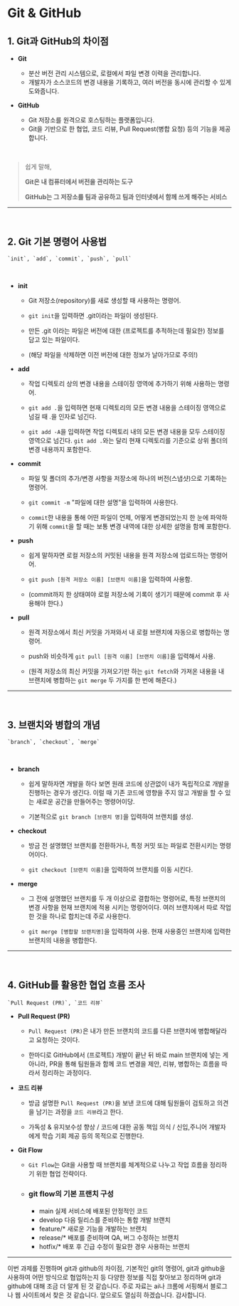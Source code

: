 # Git & GitHub

## 1. Git과 GitHub의 차이점
- **Git**  
  - 분산 버전 관리 시스템으로, 로컬에서 파일 변경 이력을 관리합니다.
  - 개발자가 소스코드의 변경 내용을 기록하고, 여러 버전을 동시에 관리할 수 있게 도와줍니다.

- **GitHub**  
  - Git 저장소를 원격으로 호스팅하는 플랫폼입니다.
  - Git을 기반으로 한 협업, 코드 리뷰, Pull Request(병합 요청) 등의 기능을 제공합니다.

<br>

>쉽게 말해,
> 
> **Git은 내 컴퓨터에서 버전을 관리하는 도구**
> 
> **GitHub는 그 저장소를 팀과 공유하고 팀과 인터넷에서 함께 쓰게 해주는 서비스**
---
<br>

## 2. Git 기본 명령어 사용법
    `init`, `add`, `commit`, `push`, `pull`
<br>

- **init**

    - Git 저장소(repository)를 새로 생성할 때 사용하는 명령어.
  
    - `git init`을 입력하면 .git이라는 파일이 생성된다.
  
    - 만든 .git 이라는 파일은 버전에 대한 (프로젝트를 추적하는데 필요한) 정보를 담고 있는 파일이다.
  
    - (해당 파일을 삭제하면 이전 버전에 대한 정보가 날아가므로 주의!)

- **add**
  
    - 작업 디렉토리 상의 변경 내용을 스테이징 영역에 추가하기 위해 사용하는 명령어.
  
    - `git add .`을 입력하면 현재 디렉토리의 모든 변경 내용을 스테이징 영역으로 넘길 때 .을 인자로 넘긴다.
  
    - `git add -A`을 입력하면 작업 디렉토리 내의 모든 변경 내용을 모두 스테이징 영역으로 넘긴다. `git add .`와는 달리 현재 디렉토리를 기준으로 상위 폴더의 변경 내용까지 포함한다.


- **commit**
  
    - 파일 및 폴더의 추가/변경 사항을 저장소에 하나의 버전(스냅샷)으로 기록하는 명령어.
  
    - `git commit -m` "파일에 대한 설명"을 입력하여 사용한다. 
  
    - `commit`한 내용을 통해 어떤 파일이 언제, 어떻게 변경되었는지 한 눈에 파악하기 위해 `commit`을 할 때는 보통 변경 내역에 대한 상세한 설명을 함께 포함한다.

- **push**
  
    - 쉽게 말하자면 로컬 저장소의 커밋된 내용을 원격 저장소에 업로드하는 명령어어.
  
    - `git push [원격 저장소 이름] [브랜치 이름]`을 입력하여 사용함.

    - (commit까지 한 상태여야 로컬 저장소에 기록이 생기기 때문에 commit 후 사용해야 한다.)

- **pull**
  
    - 원격 저장소에서 최신 커밋을 가져와서 내 로컬 브랜치에 자동으로 병합하는 명령어.
  
    - push와 비슷하게 `git pull [원격 이름] [브랜치 이름]`을 입력해서 사용.
  
    - (원격 저장소의 최신 커밋을 가져오기만 하는 `git fetch`와 가져온 내용을 내 브랜치에 병합하는 `git merge` 두 가지를 한 번에 해준다.)
***
<br>

## 3. 브랜치와 병합의 개념
    `branch`, `checkout`, `merge`
<br>

- **branch**

    - 쉽게 말하자면 개발을 하다 보면 원래 코드에 상관없이 내가 독립적으로 개발을 진행하는 경우가 생긴다. 이럴 때 기존 코드에 영향을 주지 않고 개발을 할 수 있는 새로운 공간을 만들어주는 명령어이당.
  
    - 기본적으로 `git branch [브랜치 명]`을 입력하여 브랜치를 생성.

- **checkout**

    -  방금 전 설명했던 브랜치를 전환하거나, 특정 커밋 또는 파일로 전환시키는 명령어이다.
  
    - `git checkout [브랜치 이름]`을 입력하여 브랜치를 이동 시킨다.

- **merge**

    - 그 전에 설명했던 브랜치를 두 개 이상으로 결합하는 명령어로, 특정 브랜치의 변경 사항을 현재 브랜치에 적용 시키는 명령어이다. 여러 브랜치에서 따로 작업한 것을 하나로 합치는데 주로 사용한다.
  
    - `git merge [병합할 브랜치명]`을 입력하여 사용. 현재 사용중인 브랜치에 입력한 브랜치의 내용을 병합한다.
---
<br>

## 4. GitHub를 활용한 협업 흐름 조사
    `Pull Request (PR)`, `코드 리뷰`

- **Pull Request (PR)**

    - `Pull Request (PR)`은 내가 만든 브랜치의 코드를 다른 브랜치에 병합해달라고 요청하는 것이다.
  
    - 한마디로 GitHub에서 (프로젝트) 개발이 끝난 뒤 바로 main 브랜치에 넣는 게 아니라, PR을 통해 팀원들과 함께 코드 변경을 제안, 리뷰, 병합하는 흐름을 따라서 정리하는 과정이다.

- **코드 리뷰**

    - 방금 설명한 `Pull Request (PR)`을 보낸 코드에 대해 팀원들이 검토하고 의견을 남기는 과정을 `코드 리뷰`라고 한다.
  
    - 가독성 & 유지보수성 향상 / 코드에 대한 공동 책임 의식 / 신입,주니어 개발자에게 학습 기회 제공 등의 목적으로 진행한다.

- **Git Flow**
    - `Git Flow`는 Git을 사용할 때 브랜치를 체계적으로 나누고 작업 흐름을 정리하기 위한 협업 전략이다.

  * ### git flow의 기본 프랜치 구성
    - main	실제 서비스에 배포된 안정적인 코드
    - develop	다음 릴리스를 준비하는 통합 개발 브랜치
    - feature/*	새로운 기능을 개발하는 브랜치
    - release/*	배포를 준비하며 QA, 버그 수정하는 브랜치
    - hotfix/*	배포 후 긴급 수정이 필요한 경우 사용하는 브랜치
---

이번 과제를 진행하며 git과 github의 차이점,
기본적인 git의 명령어, git과 github을
사용하여 어떤 방식으로 협업하는지 등
다양한 정보를 직접 찾아보고 정리하며
git과 github에 대해 조금 더 알게 된 것 같습니다.
주로 자료는 ai나 크롬에 서핑해서 블로그나 웹 사이트에서 찾은 것 같습니다.
앞으로도 열심히 하겠습니다. 감사합니다.